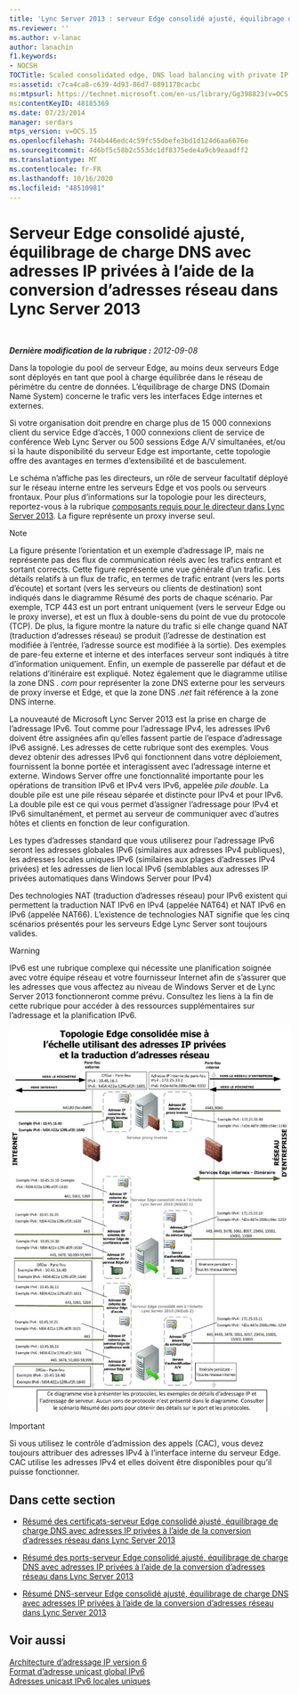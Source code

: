 ```yaml
---
title: 'Lync Server 2013 : serveur Edge consolidé ajusté, équilibrage de charge DNS avec adresses IP privées à l’aide de la traduction d’adresses réseau'
ms.reviewer: ''
ms.author: v-lanac
author: lanachin
f1.keywords:
- NOCSH
TOCTitle: Scaled consolidated edge, DNS load balancing with private IP addresses using NAT
ms:assetid: c7ca4ca8-c639-4d93-86d7-8891170cacbc
ms:mtpsurl: https://technet.microsoft.com/en-us/library/Gg398823(v=OCS.15)
ms:contentKeyID: 48185369
ms.date: 07/23/2014
manager: serdars
mtps_version: v=OCS.15
ms.openlocfilehash: 744b446edc4c59fc55dbefe3bd1d124d6aa6676e
ms.sourcegitcommit: 4d6bf5c58b2c553dc1df8375ede4a9cb9eaadff2
ms.translationtype: MT
ms.contentlocale: fr-FR
ms.lasthandoff: 10/16/2020
ms.locfileid: "48510981"
---
```

# <a name="scaled-consolidated-edge-dns-load-balancing-with-private-ip-addresses-using-nat-in-lync-server-2013"></a>Serveur Edge consolidé ajusté, équilibrage de charge DNS avec adresses IP privées à l’aide de la conversion d’adresses réseau dans Lync Server 2013

<div data-xmlns="http://www.w3.org/1999/xhtml">

<div class="topic" data-xmlns="http://www.w3.org/1999/xhtml" data-msxsl="urn:schemas-microsoft-com:xslt" data-cs="https://msdn.microsoft.com/">

<div data-asp="https://msdn2.microsoft.com/asp">



</div>

<div id="mainSection">

<div id="mainBody">

<span> </span>

_**Dernière modification de la rubrique :** 2012-09-08_

Dans la topologie du pool de serveur Edge, au moins deux serveurs Edge sont déployés en tant que pool à charge équilibrée dans le réseau de périmètre du centre de données. L’équilibrage de charge DNS (Domain Name System) concerne le trafic vers les interfaces Edge internes et externes.

Si votre organisation doit prendre en charge plus de 15 000 connexions client du service Edge d’accès, 1 000 connexions client de service de conférence Web Lync Server ou 500 sessions Edge A/V simultanées, et/ou si la haute disponibilité du serveur Edge est importante, cette topologie offre des avantages en termes d’extensibilité et de basculement.

Le schéma n’affiche pas les directeurs, un rôle de serveur facultatif déployé sur le réseau interne entre les serveurs Edge et vos pools ou serveurs frontaux. Pour plus d’informations sur la topologie pour les directeurs, reportez-vous à la rubrique [composants requis pour le directeur dans Lync Server 2013](lync-server-2013-components-required-for-the-director.md). La figure représente un proxy inverse seul.

<div>


> [!NOTE]  
> La figure présente l’orientation et un exemple d’adressage IP, mais ne représente pas des flux de communication réels avec les trafics entrant et sortant corrects. Cette figure représente une vue générale d’un trafic. Les détails relatifs à un flux de trafic, en termes de trafic entrant (vers les ports d’écoute) et sortant (vers les serveurs ou clients de destination) sont indiqués dans le diagramme Résumé des ports de chaque scénario. Par exemple, TCP 443 est un port entrant uniquement (vers le serveur Edge ou le proxy inverse), et est un flux à double-sens du point de vue du protocole (TCP). De plus, la figure montre la nature du trafic si elle change quand NAT (traduction d’adresses réseau) se produit (l’adresse de destination est modifiée à l’entrée, l’adresse source est modifiée à la sortie). Des exemples de pare-feu externe et interne et des interfaces serveur sont indiqués à titre d’information uniquement. Enfin, un exemple de passerelle par défaut et de relations d’itinéraire est expliqué. Notez également que le diagramme utilise la zone DNS <EM>. com</EM> pour représenter la zone DNS externe pour les serveurs de proxy inverse et Edge, et que la zone DNS <EM>.net</EM> fait référence à la zone DNS interne.



</div>

La nouveauté de Microsoft Lync Server 2013 est la prise en charge de l’adressage IPv6. Tout comme pour l’adressage IPv4, les adresses IPv6 doivent être assignées afin qu’elles fassent partie de l’espace d’adressage IPv6 assigné. Les adresses de cette rubrique sont des exemples. Vous devez obtenir des adresses IPv6 qui fonctionnent dans votre déploiement, fournissent la bonne portée et interagissent avec l’adressage interne et externe. Windows Server offre une fonctionnalité importante pour les opérations de transition IPv6 et IPv4 vers IPv6, appelée *pile double*. La double pile est une pile réseau séparée et distincte pour IPv4 et pour IPv6. La double pile est ce qui vous permet d’assigner l’adressage pour IPv4 et IPv6 simultanément, et permet au serveur de communiquer avec d’autres hôtes et clients en fonction de leur configuration.

Les types d’adresses standard que vous utiliserez pour l’adressage IPv6 seront les adresses globales IPv6 (similaires aux adresses IPv4 publiques), les adresses locales uniques IPv6 (similaires aux plages d’adresses IPv4 privées) et les adresses de lien local IPv6 (semblables aux adresses IP privées automatiques dans Windows Server pour IPv4)

Des technologies NAT (traduction d’adresses réseau) pour IPv6 existent qui permettent la traduction NAT IPv6 en IPv4 (appelée NAT64) et NAT IPv6 en IPv6 (appelée NAT66). L’existence de technologies NAT signifie que les cinq scénarios présentés pour les serveurs Edge Lync Server sont toujours valides.

<div>


> [!WARNING]  
> IPv6 est une rubrique complexe qui nécessite une planification soignée avec votre équipe réseau et votre fournisseur Internet afin de s’assurer que les adresses que vous affectez au niveau de Windows Server et de Lync Server 2013 fonctionneront comme prévu. Consultez les liens à la fin de cette rubrique pour accéder à des ressources supplémentaires sur l’adressage et la planification IPv6.



</div>

![899546d4-2eef-44d2-8317-51c5f699cd2a](images/Gg398823.899546d4-2eef-44d2-8317-51c5f699cd2a(OCS.15).jpg "899546d4-2eef-44d2-8317-51c5f699cd2a")

<div>


> [!IMPORTANT]  
> Si vous utilisez le contrôle d’admission des appels (CAC), vous devez toujours attribuer des adresses IPv4 à l’interface interne du serveur Edge. CAC utilise les adresses IPv4 et elles doivent être disponibles pour qu’il puisse fonctionner.



</div>

<div>

## <a name="in-this-section"></a>Dans cette section

  - [Résumé des certificats-serveur Edge consolidé ajusté, équilibrage de charge DNS avec adresses IP privées à l’aide de la conversion d’adresses réseau dans Lync Server 2013](lync-server-2013-certificate-summary-scaled-consolidated-edge-dns-load-balancing-private-ip.md)

  - [Résumé des ports-serveur Edge consolidé ajusté, équilibrage de charge DNS avec adresses IP privées à l’aide de la conversion d’adresses réseau dans Lync Server 2013](lync-server-2013-port-summary-scaled-consolidated-edge-dns-load-balancing-with-private-ip-addresses-using-nat.md)

  - [Résumé DNS-serveur Edge consolidé ajusté, équilibrage de charge DNS avec adresses IP privées à l’aide de la conversion d’adresses réseau dans Lync Server 2013](lync-server-2013-dns-summary-scaled-consolidated-edge-dns-load-balancing-with-private-ip-addresses-using-nat.md)

</div>

<div>

## <a name="see-also"></a>Voir aussi


[Architecture d’adressage IP version 6](https://tools.ietf.org/html/rfc4291)  
[Format d’adresse unicast global IPv6](https://tools.ietf.org/html/rfc3587)  
[Adresses unicast IPv6 locales uniques](https://tools.ietf.org/html/rfc4193)  
  

</div>

</div>

<span> </span>

</div>

</div>

</div>

